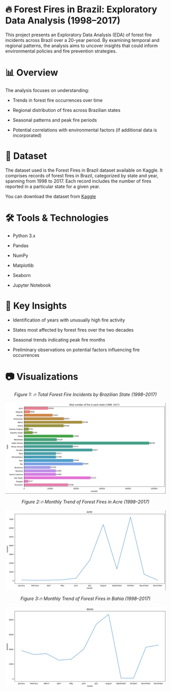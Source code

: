 # 🔥 Forest Fires in Brazil: Exploratory Data Analysis (1998–2017)
This project presents an Exploratory Data Analysis (EDA) of forest fire incidents across Brazil over a 20-year period. By examining temporal and regional patterns, the analysis aims to uncover insights that could inform environmental policies and fire prevention strategies.

# 📊 Overview
The analysis focuses on understanding:

- Trends in forest fire occurrences over time

- Regional distribution of fires across Brazilian states

- Seasonal patterns and peak fire periods

- Potential correlations with environmental factors (if additional data is incorporated)

# 📁 Dataset
The dataset used is the Forest Fires in Brazil dataset available on Kaggle. It comprises records of forest fires in Brazil, categorized by state and year, spanning from 1998 to 2017. Each record includes the number of fires reported in a particular state for a given year.

You can download the dataset from [Kaggle](https://www.kaggle.com/datasets/gustavomodelli/forest-fires-in-brazil)


# 🛠️ Tools & Technologies
- Python 3.x

- Pandas

- NumPy

- Matplotlib

- Seaborn

- Jupyter Notebook

# 📌 Key Insights
- Identification of years with unusually high fire activity

- States most affected by forest fires over the two decades

- Seasonal trends indicating peak fire months

- Preliminary observations on potential factors influencing fire occurrences

# 📷 Visualizations
<p align="center">
  <em>Figure 1: 🔥 Total Forest Fire Incidents by Brazilian State (1998–2017)</em>
  <br><br>
  <img src="images/total_fires.png"/>
</p>

<p align="center">
  <em>Figure 2:🔥 Monthly Trend of Forest Fires in Acre (1998–2017)</em>
  <br><br>
  <img src="images/ACRE_fires.png"/>
</p>

<p align="center">
  <em>Figure 3:🔥 Monthly Trend of Forest Fires in Bahia (1998–2017)</em>
  <br><br>
  <img src="images/BAHIA_fires.png"/>
</p>


